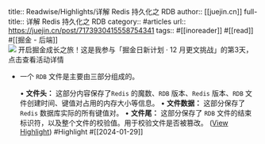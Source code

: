 title:: Readwise/Highlights/详解 Redis 持久化之 RDB
author:: [[juejin.cn]]
full-title:: 详解 Redis 持久化之 RDB
category:: #articles
url:: https://juejin.cn/post/7173930415558754341
tags:: #[[inoreader]] #[[read]] #[[掘金 - 后端]]  
![](https://readwise-assets.s3.amazonaws.com/static/images/article4.6bc1851654a0.png)
开启掘金成长之旅！这是我参与「掘金日新计划 · 12 月更文挑战」的第3天，点击查看活动详情
- 一个 `RDB` 文件是主要由三部分组成的。
  
  •   **文件头：** 这部分内容保存了`Redis` 的魔数、`RDB` 版本、`Redis` 版本、`RDB` ⽂件创建时间、键值对占⽤的内存大小等信息。
  •   **文件数据：** 这部分保存了 `Redis` 数据库实际的所有键值对。
  •   **文件尾：** 这部分保存了 `RDB` ⽂件的结束标识符，以及整个⽂件的校验值。用于校验文件是否被篡改。 ([View Highlight](https://read.readwise.io/read/01hn9x8dagz16kbw5ar4zkh963)) #Highlight #[[2024-01-29]]